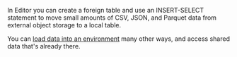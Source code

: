 In Editor you can create a foreign table and use an INSERT-SELECT statement to move small amounts of CSV, JSON, and Parquet data from external object storage to a local table.

You can [load data into an environment](jwm1694121113608.md) many other ways, and access shared data that's already there.

